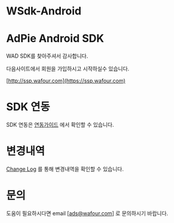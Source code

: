 # WSdk-Android
# AdPie Android SDK
WAD SDK를 찾아주셔서 감사합니다.

다음사이트에서 회원을 가입하시고 시작하실수 있습니다. 

[http://ssp.wafour.com](https://ssp.wafour.com)

# SDK 연동
SDK 연동은 [연동가이드](https://github.com/wafour/WSdk-Android/wiki) 에서 확인할 수 있습니다.

# 변경내역
[Change Log](https://github.com/wafour/WSdk-Android/CHANGELOG.md) 를 통해 변경내역을 확인할 수 있습니다.

# 문의
도움이 필요하시다면 email [ads@wafour.com] 로 문의하시기 바랍니다.
